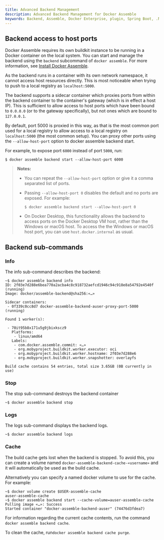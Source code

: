 ```yaml
---
title: Advanced Backend Management
description: Advanced Backend Management for Docker Assemble
keywords: Backend, Assemble, Docker Enterprise, plugin, Spring Boot, .NET, c#, F#
---
```


## Backend access to host ports

Docker Assemble requires its own buildkit instance to be running in a Docker container on the local system. You can start and manage the backend using the `backend` subcommand of `docker assemble`. For more information, see [Install Docker Assemble](/install).

As the backend runs in a container with its own network namespace, it cannot access host resources directly. This is most noticeable when trying to push to a local registry as     `localhost:5000`.

The backend supports a sidecar container which proxies ports from within the backend container to the container's gateway (which is in effect a host IP). This is sufficient to allow access to host ports which have been bound to `0.0.0.0` (or to the gateway specifically), but not ones which are bound to `127.0.0.1`.

By default, port 5000 is proxied in this way, as that is the most common port used for a local registry to allow access to a local registry on `localhost:5000` (the most common setup). You can proxy other ports using the `--allow-host-port` option to docker assemble backend start.

For example, to expose port `6000` instead of port `5000`, run:

```
$ docker assemble backend start --allow-host-port 6000
```
> **Notes:**
>
> - You can repeat the `--allow-host-port` option or give it a comma separated list of ports.
> - Passing `--allow-host-port 0` disables the default and no ports are exposed. For example:
>
>    `$ docker assemble backend start --allow-host-port 0`
> - On Docker Desktop, this functionality allows the backend to access ports on the Docker Desktop VM host, rather than the Windows or macOS host. To access the the Windows or macOS host port, you can use `host.docker.internal` as usual.

## Backend sub-commands

### Info

The info sub-command describes the backend:

```
~$ docker assemble backend info
ID: 2f03e7d288e6bea770a2acba4c8c918732aefcd1946c94c918e8a54792e4540f (running)
Image: docker/assemble-backend@sha256:«…»

Sidecar containers:
 - 0f339c0cc8d7 docker-assemble-backend-auser-proxy-port-5000 (running)

Found 1 worker(s):

 - 70it95b8x171u5g9jbixkscz9
   Platforms:
    - linux/amd64
   Labels:
    - com.docker.assemble.commit: «…»
    - org.mobyproject.buildkit.worker.executor: oci
    - org.mobyproject.buildkit.worker.hostname: 2f03e7d288e6
    - org.mobyproject.buildkit.worker.snapshotter: overlayfs

Build cache contains 54 entries, total size 3.65GB (0B currently in use)
```

### Stop

The stop sub-command destroys the backend container

```
~$ docker assemble backend stop
```

### Logs

The logs sub-command displays the backend logs.

```
~$ docker assemble backend logs
```

### Cache

The build cache gets lost when the backend is stopped. To avoid this, you can create a volume named `docker-assemble-backend-cache-«username»` and it will automatically be used as the build cache.

Alternatively you can specify a named docker volume to use for the cache. For example:

```
~$ docker volume create $USER-assemble-cache
auser-assemble-cache
~$ docker assemble backend start --cache-volume=auser-assemble-cache
Pulling image «…»: Success
Started container "docker-assemble-backend-auser" (74476d3fdea7)
```

For information regarding the current cache contents, run the command `docker assemble backend cache`.

To clean the cache, run`docker assemble backend cache purge`.
